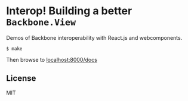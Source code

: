 # Interop! Building a better `Backbone.View`

Demos of Backbone interoperability with React.js and webcomponents.

    $ make

Then browse to [localhost:8000/docs](http://localhost:8000/docs)

## License

MIT


